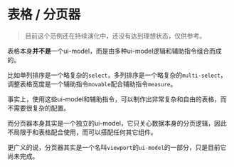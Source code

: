 # 表格 / 分页器

> 目前这个范例还在持续演化中，还没有达到理想状态，仅供参考。

表格本身**并不是**一个ui-model，而是由多种ui-model逻辑和辅助指令组合而成的。

比如单列排序是一个略复杂的`select`，多列排序是一个略复杂的`multi-select`，调整表格宽度是一个辅助指令`movable`配合辅助指令`measure`。

事实上，使用这些ui-model和辅助指令，可以制作出非常复杂和自由的表格，而不需要很复杂的配置。

而分页器本身其实是一个独立的ui-model，它只关心数据本身的分页逻辑，因此不局限于和表格配合使用，而可以搭配任何其它组件。

更广义的说，分页器其实是一个名叫`viewport`的`ui-model`的一部分，只是目前它尚未完成。
